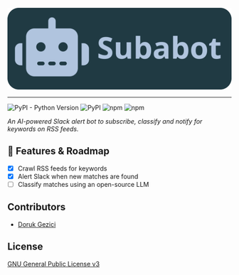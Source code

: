 ![Subabot](/frontend/public/img/subabot-cover.svg)

---

![PyPI - Python Version](https://img.shields.io/pypi/pyversions/fastapi)
![PyPI](https://img.shields.io/pypi/v/fastapi?label=FastAPI)
![npm](https://img.shields.io/npm/v/typescript?label=TypeScript&color=yellow)
![npm](https://img.shields.io/npm/v/svelte?label=Svelte&color=purple)

_An AI-powered Slack alert bot to subscribe, classify and notify for keywords on RSS feeds._

## 🔨 Features & Roadmap

- [x] Crawl RSS feeds for keywords
- [x] Alert Slack when new matches are found
- [ ] Classify matches using an open-source LLM

## Contributors

- [Doruk Gezici](https://github.com/dorukgezici)

## License

[GNU General Public License v3](/LICENSE)
